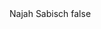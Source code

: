 <?xml version="1.0" encoding="UTF-8"?>
<CustomMetadata xmlns="http://soap.sforce.com/2006/04/metadata">
    <label>Najah Sabisch</label>
    <protected>false</protected>
</CustomMetadata>
